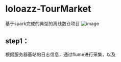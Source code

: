 # loloazz-TourMarket
基于spark完成的典型的离线数仓项目
![image](https://user-images.githubusercontent.com/63897378/138547631-4ab3b7fd-785a-43bd-9087-03ad90613586.png)


## step1：
根据服务器基站的日志信息，通过flume进行采集，以及


